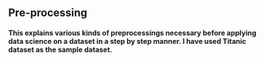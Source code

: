 ## Pre-processing
#### This explains various kinds of preprocessings necessary before applying data science on a dataset in a step by step manner. I have used Titanic dataset as the sample dataset. 

